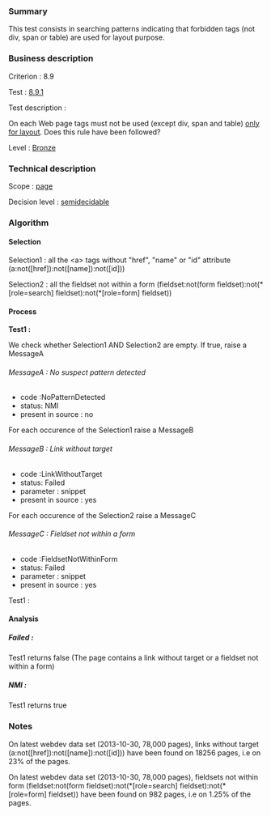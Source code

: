 ### Summary

This test consists in searching patterns indicating that forbidden tags
(not div, span or table) are used for layout purpose.

### Business description

Criterion : 8.9

Test : [8.9.1](http://accessiweb.org/index.php/accessiweb-22-english-version.html#test-8-9-1)

Test description :

On each Web page tags must not be used (except div, span and table)
[only for layout](index.php/glossary-76.html#mUniquPres). Does this rule
have been followed?

Level : [Bronze](/en/category/rules-design/accessiweb-11/level/bronze)

### Technical description

Scope : [page](/en/category/rules-design/accessiweb-11/scope/page)

Decision level :
[semidecidable](/en/category/rules-design/accessiweb-11/decision-level/semidecidable)

### Algorithm

#### Selection

Selection1 : all the <a\> tags without "href", "name" or "id" attribute
(a:not([href]):not([name]):not([id]))

Selection2 : all the fieldset not within a form (fieldset:not(form
fieldset):not(\*[role=search] fieldset):not(\*[role=form] fieldset))

#### Process

**Test1 :**

We check whether Selection1 AND Selection2 are empty. If true, raise a
MessageA

###### MessageA : No suspect pattern detected

-   code :NoPatternDetected
-   status: NMI
-   present in source : no

For each occurence of the Selection1 raise a MessageB

###### MessageB : Link without target

-   code :LinkWithoutTarget
-   status: Failed
-   parameter : snippet
-   present in source : yes

For each occurence of the Selection2 raise a MessageC

###### MessageC : Fieldset not within a form

-   code :FieldsetNotWithinForm
-   status: Failed
-   parameter : snippet
-   present in source : yes

Test1 :

#### Analysis

##### Failed :

Test1 returns false (The page contains a link without target or a
fieldset not within a form)

##### NMI :

Test1 returns true

### Notes

On latest webdev data set (2013-10-30, 78,000 pages), links without
target (a:not([href]):not([name]):not([id])) have been found on 18256
pages, i.e on 23% of the pages.

On latest webdev data set (2013-10-30, 78,000 pages), fieldsets not
within form (fieldset:not(form fieldset):not(\*[role=search]
fieldset):not(\*[role=form] fieldset)) have been found on 982 pages, i.e
on 1.25% of the pages.
